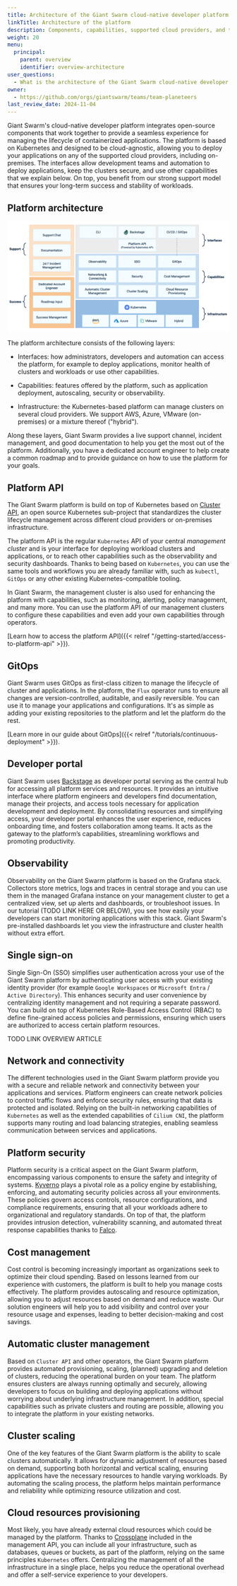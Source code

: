 ```yaml
---
title: Architecture of the Giant Swarm cloud-native developer platform
linkTitle: Architecture of the platform
description: Components, capabilities, supported cloud providers, and the platform API.
weight: 20
menu:
  principal:
    parent: overview
    identifier: overview-architecture
user_questions:
  - What is the architecture of the Giant Swarm cloud-native developer platform?
owner:
  - https://github.com/orgs/giantswarm/teams/team-planeteers
last_review_date: 2024-11-04
---
```


Giant Swarm's cloud-native developer platform integrates open-source components that work together to provide a seamless experience for managing the lifecycle of containerized applications. The platform is based on Kubernetes and designed to be cloud-agnostic, allowing you to deploy your applications on any of the supported cloud providers, including on-premises. The interfaces allow development teams and automation to deploy applications, keep the clusters secure, and use other capabilities that we explain below. On top, you benefit from our strong support model that ensures your long-term success and stability of workloads.

## Platform architecture

![Platform architecture](./platform-architecture.png)

The platform architecture consists of the following layers:

- Interfaces: how administrators, developers and automation can access the platform, for example to deploy applications, monitor health of clusters and workloads or use other capabilities.

- Capabilities: features offered by the platform, such as application deployment, autoscaling, security or observability.

- Infrastructure: the Kubernetes-based platform can manage clusters on several cloud providers. We support AWS, Azure, VMware (on-premises) or a mixture thereof ("hybrid").

Along these layers, Giant Swarm provides a live support channel, incident management, and good documentation to help you get the most out of the platform. Additionally, you have a dedicated account engineer to help create a common roadmap and to provide guidance on how to use the platform for your goals.

## Platform API

The Giant Swarm platform is build on top of Kubernetes based on [Cluster API](https://cluster-api.sigs.k8s.io/), an open source Kubernetes sub-project that standardizes the cluster lifecycle management across different cloud providers or on-premises infrastructure.

The platform API is the regular `Kubernetes` API of your central _management cluster_ and is your interface for deploying workload clusters and applications, or to reach other capabilities such as the observability and security dashboards. Thanks to being based on `Kubernetes`, you can use the same tools and workflows you are already familiar with, such as `kubectl`, `GitOps` or any other existing Kubernetes-compatible tooling.

In Giant Swarm, the management cluster is also used for enhancing the platform with capabilities, such as monitoring, alerting, policy management, and many more. You can use the platform API of our management clusters to configure these capabilities and even add your own capabilities through operators.

[Learn how to access the platform API]({{< relref "/getting-started/access-to-platform-api" >}}).

## GitOps

Giant Swarm uses GitOps as first-class citizen to manage the lifecycle of cluster and applications. In the platform, the `Flux` operator runs to ensure all changes are version-controlled, auditable, and easily reversible. You can use it to manage your applications and configurations. It's as simple as adding your existing repositories to the platform and let the platform do the rest.

[Learn more in our guide about GitOps]({{< relref "/tutorials/continuous-deployment" >}}).

## Developer portal

Giant Swarm uses [Backstage](https://www.cncf.io/projects/backstage/) as developer portal serving as the central hub for accessing all platform services and resources. It provides an intuitive interface where platform engineers and developers find documentation, manage their projects, and access tools necessary for application development and deployment. By consolidating resources and simplifying access, your developer portal enhances the user experience, reduces onboarding time, and fosters collaboration among teams. It acts as the gateway to the platform’s capabilities, streamlining workflows and promoting productivity.

## Observability

Observability on the Giant Swarm platform is based on the Grafana stack. Collectors store metrics, logs and traces in central storage and you can use them in the managed Grafana instance on your management cluster to get a centralized view, set up alerts and dashboards, or troubleshoot issues. In our tutorial (TODO LINK HERE OR BELOW), you see how easily your developers can start monitoring applications with this stack. Giant Swarm's pre-installed dashboards let you view the infrastructure and cluster health without extra effort.

## Single sign-on

Single Sign-On (SSO) simplifies user authentication across your use of the Giant Swarm platform by authenticating user access with your existing identity provider (for example `Google Workspaces` or `Microsoft Entra` / `Active Directory`). This enhances security and user convenience by centralizing identity management and not requiring a separate password. You can build on top of Kubernetes Role-Based Access Control (RBAC) to define fine-grained access policies and permissions, ensuring which users are authorized to access certain platform resources.

TODO LINK OVERVIEW ARTICLE

## Network and connectivity

The different technologies used in the Giant Swarm platform provide you with a secure and reliable network and connectivity between your applications and services. Platform engineers can create network policies to control traffic flows and enforce security rules, ensuring that data is protected and isolated. Relying on the built-in networking capabilities of `Kubernetes` as well as the extended capabilities of `Cilium CNI`, the platform supports many routing and load balancing strategies, enabling seamless communication between services and applications.

## Platform security

Platform security is a critical aspect on the Giant Swarm platform, encompassing various components to ensure the safety and integrity of systems. [Kyverno](https://www.cncf.io/projects/kyverno/) plays a pivotal role as a policy engine by establishing, enforcing, and automating security policies across all your environments. These policies govern access controls, resource configurations, and compliance requirements, ensuring that all your workloads adhere to organizational and regulatory standards. On top of that, the platform provides intrusion detection, vulnerability scanning, and automated threat response capabilities thanks to [Falco](https://www.cncf.io/projects/falco/).

## Cost management

Cost control is becoming increasingly important as organizations seek to optimize their cloud spending. Based on lessons learned from our experience with customers, the platform is built to help you manage costs effectively. The platform provides autoscaling and resource optimization, allowing you to adjust resources based on demand and reduce waste. Our solution engineers will help you to add visibility and control over your resource usage and expenses, leading to better decision-making and cost savings.

## Automatic cluster management

Based on `Cluster API` and other operators, the Giant Swarm platform provides automated provisioning, scaling, (planned) upgrading and deletion of clusters, reducing the operational burden on your team. The platform ensures clusters are always running optimally and securely, allowing developers to focus on building and deploying applications without worrying about underlying infrastructure management. In addition, special capabilities such as private clusters and routing are possible, allowing you to integrate the platform in your existing networks.

## Cluster scaling

One of the key features of the Giant Swarm platform is the ability to scale clusters automatically. It allows for dynamic adjustment of resources based on demand, supporting both horizontal and vertical scaling, ensuring applications have the necessary resources to handle varying workloads. By automating the scaling process, the platform helps maintain performance and reliability while optimizing resource utilization and cost.

## Cloud resources provisioning

Most likely, you have already external cloud resources which could be managed by the platform. Thanks to [Crossplane](https://www.cncf.io/projects/crossplane/) included in the management API, you can include all your infrastructure, such as databases, queues or buckets, as part of the platform, relying on the same principles `Kubernetes` offers. Centralizing the management of all the infrastructure in a single place, helps you reduce the operational overhead and offer a self-service experience to your developers.
